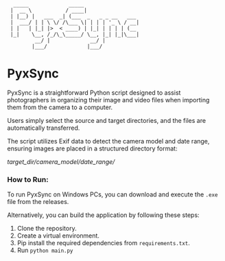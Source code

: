       _____             _____                  
     |  __ \           / ____|                 
     | |__) |   ___  _| (___  _   _ _ __   ___ 
     |  ___/ | | \ \/ /\___ \| | | | '_ \ / __|
     | |   | |_| |>  < ____) | |_| | | | | (__ 
     |_|    \__, /_/\_\_____/ \__, |_| |_|\___|
             __/ |             __/ |           
            |___/             |___/      
# PyxSync

PyxSync is a straightforward Python script designed to assist photographers in organizing their image and video files when importing them from the camera to a computer. 

Users simply select the source and target directories, and the files are automatically transferred. 

The script utilizes Exif data to detect the camera model and date range, ensuring images are placed in a structured directory format: 

*target_dir/camera_model/date_range/*

### How to Run:

To run PyxSync on Windows PCs, you can download and execute the `.exe` file from the releases.

Alternatively, you can build the application by following these steps:

1. Clone the repository.
2. Create a virtual environment.
3. Pip install the required dependencies from `requirements.txt`.
4. Run `python main.py`
